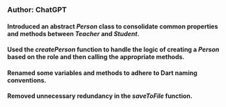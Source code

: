 ### Author: ChatGPT
#### Introduced an abstract *Person* class to consolidate common properties and methods between *Teacher* and *Student*.
#### Used the *createPerson* function to handle the logic of creating a *Person* based on the role and then calling the appropriate methods.
#### Renamed some variables and methods to adhere to Dart naming conventions.
#### Removed unnecessary redundancy in the *saveToFile* function.
